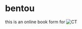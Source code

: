 # bentou
this is an online book form for <img src="https://img.shields.io/badge/Chentai-Tech-success" Alt="CT">
